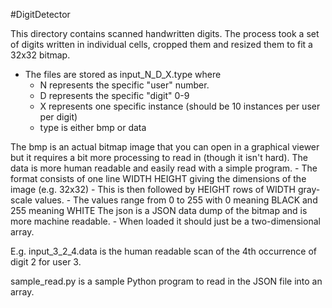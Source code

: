 #DigitDetector

This directory contains scanned handwritten digits.
The process took a set of digits written in individual cells, cropped them and resized them to fit a 32x32 bitmap.
- The files are stored as input_N_D_X.type where
	- N represents the specific "user" number.
	- D represents the specific "digit" 0-9
	- X represents one specific instance (should be 10 instances per user per digit)
	- type is either bmp or data

The bmp is an actual bitmap image that you can open in a graphical viewer but it requires a bit more processing to read in (though it isn't hard).
The data is more human readable and easily read with a simple program.
	- The format consists of one line WIDTH HEIGHT giving the dimensions of the image (e.g. 32x32)
	- This is then followed by HEIGHT rows of WIDTH gray-scale values.
	- The values range from 0 to 255 with 0 meaning BLACK and 255 meaning WHITE
The json is a JSON data dump of the bitmap and is more machine readable.
	- When loaded it should just be a two-dimensional array.

E.g. input_3_2_4.data is the human readable scan of the 4th occurrence of digit 2 for user 3.

sample_read.py is a sample Python program to read in the JSON file into an array.
